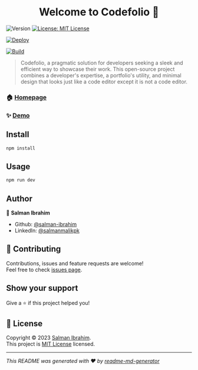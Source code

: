 <h1 align="center">Welcome to Codefolio 👋</h1>
<p>
  <img alt="Version" src="https://img.shields.io/badge/version-1.0.0-blue.svg?cacheSeconds=2592000" />
  <a href="https://github.com/salman-ibrahim/codefolio/blob/main/LICENSE" target="_blank">
    <img alt="License: MIT License" src="https://img.shields.io/badge/License-MIT License-yellow.svg" />
  </a>
</p>

[![Deploy](https://github.com/salman-ibrahim/codefolio/actions/workflows/pages/pages-build-deployment/badge.svg)](https://github.com/salman-ibrahim/codefolio/actions/workflows/pages/pages-build-deployment)

[![Build](https://github.com/salman-ibrahim/codefolio/actions/workflows/build.yml/badge.svg?branch=main)](https://github.com/salman-ibrahim/codefolio/actions/workflows/build.yml)

> Codefolio, a pragmatic solution for developers seeking a sleek and efficient way to showcase their work. This open-source project combines a developer's expertise, a portfolio's utility, and minimal design that looks just like a code editor except it is not a code editor.

### 🏠 [Homepage](https://salman-ibrahim.github.io/codefolio)

### ✨ [Demo](https://salman-ibrahim.github.io/codefolio)

## Install

```sh
npm install
```

## Usage

```sh
npm run dev
```

## Author

👤 **Salman Ibrahim**

* Github: [@salman-ibrahim](https://github.com/salman-ibrahim)
* LinkedIn: [@salmanmalikpk](https://linkedin.com/in/salmanmalikpk)

## 🤝 Contributing

Contributions, issues and feature requests are welcome!<br />Feel free to check [issues page](https://github.com/salman-ibrahim/codefolio/issues). 

## Show your support

Give a ⭐️ if this project helped you!

## 📝 License

Copyright © 2023 [Salman Ibrahim](https://github.com/salman-ibrahim).<br />
This project is [MIT License](https://github.com/salman-ibrahim/codefolio/blob/main/LICENSE) licensed.

***
_This README was generated with ❤️ by [readme-md-generator](https://github.com/kefranabg/readme-md-generator)_
